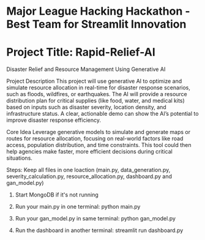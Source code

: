 # Major League Hacking Hackathon - Best Team for Streamlit Innovation
# Project Title: Rapid-Relief-AI
Disaster Relief and Resource Management Using Generative AI

Project Description
This project will use generative AI to optimize and simulate resource allocation in real-time for disaster response scenarios, such as floods, wildfires, or earthquakes. The AI will provide a resource distribution plan for critical supplies (like food, water, and medical kits) based on inputs such as disaster severity, location density, and infrastructure status. A clear, actionable demo can show the AI’s potential to improve disaster response efficiency.

Core Idea
Leverage generative models to simulate and generate maps or routes for resource allocation, focusing on real-world factors like road access, population distribution, and time constraints. This tool could then help agencies make faster, more efficient decisions during critical situations.

Steps:
Keep all files in one loaction (main.py, data_generation.py, severity_calculation.py, resource_allocation.py, dashboard.py and gan_model.py)

1) Start MongoDB if it's not running

2) Run your main.py in one terminal:
python main.py

3) Run your gan_model.py in same terminal:
python gan_model.py

4) Run the dashboard in another terminal:
streamlit run dashboard.py
